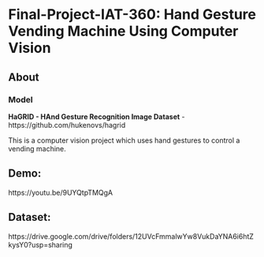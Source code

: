 # Final-Project-IAT-360: Hand Gesture Vending Machine Using Computer Vision 

<h2>About</h2>
<h3>Model</h3>
<strong>HaGRID - HAnd Gesture Recognition Image Dataset</strong> - https://github.com/hukenovs/hagrid

This is a computer vision project which uses hand gestures to control a vending machine.

<h2>Demo:</h2>
https://youtu.be/9UYQtpTMQgA

<h2>Dataset:</h2>
https://drive.google.com/drive/folders/12UVcFmmalwYw8VukDaYNA6i6htZkysY0?usp=sharing


